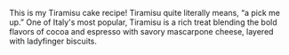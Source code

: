 This is my Tiramisu cake recipe! Tiramisu quite literally means, “a pick me up.” One of Italy's most popular, Tiramisu is a rich treat blending the bold flavors of cocoa and espresso with savory mascarpone cheese, layered with ladyfinger biscuits.